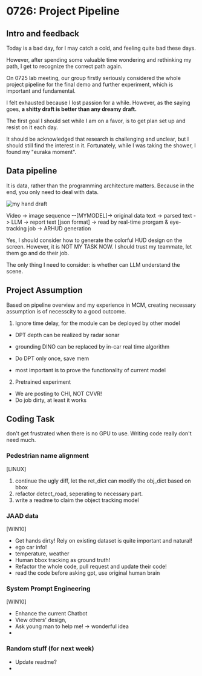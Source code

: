 # 0726: Project Pipeline
## Intro and feedback 
Today is a bad day, for I may catch a cold, and feeling quite bad these days. 

However, after spending some valuable time wondering and rethinking my path, I get to recognize the correct path again. 

On 0725 lab meeting, our group firstly seriously considered the whole project pipeline for the final demo and further experiment, which is important and fundamental.

I felt exhausted because I lost passion for a while. However, as the saying goes, 
**a shitty draft is better than any dreamy draft.**

The first goal I should set while I am on a favor, is to get plan set up and resist on it each day. 

It should be acknowledged that research is challenging and unclear, but I should still find the interest in it. Fortunately, while I was taking the shower, I found my "euraka moment".

## Data pipeline
It is data, rather than the programming architecture matters. Because in the end, you only need to deal with data. 

![my hand draft]()
<!-- todo -->
Video -> image sequence --[MYMODEL]-> original data text 
-> parsed text -> LLM -> report text [json format]
-> read by real-time prorgam & eye-tracking job
-> ARHUD generation

Yes, I should consider how to generate the colorful HUD design on the screen. However, it is NOT MY TASK NOW. I should trust my teammate, let them go and do their job. 

The only thing I need to consider: is whether can LLM understand the scene. 

## Project Assumption 
Based on pipeline overview and my experience in MCM, creating necessary assumption is of necesscity to a good outcome. 

1. Ignore time delay, for the module can be deployed by other model 
- DPT depth can be realized by radar sonar
- grounding DINO can be replaced by in-car real time algorithm
- Do DPT only once, save mem

- most important is to prove the functionality of current model  
2. Pretrained experiment
- We are posting to CHI, NOT CVVR!
- Do job dirty, at least it works


## Coding Task 
don't get frustrated when there is no GPU to use. 
Writing code really don't need much. 

### Pedestrian name alignment
[LINUX]
1. continue the ugly diff, let the ret_dict can modify the obj_dict based on bbox
2. refactor detect_road, seperating to necessary part. 
3. write a readme to claim the object tracking model 

### JAAD data
[WIN10]
-  Get hands dirty! Rely on existing dataset is quite important and natural!
- ego car info!
- temperature, weather
- Human bbox tracking as ground truth!
- Refactor the whole code, pull request and update their code!
- read the code before asking gpt, use original human brain

### System Prompt Engineering
[WIN10]
- Enhance the current Chatbot
- View others' design,
- Ask young man to help me! -> wonderful idea
- 


### Random stuff (for next week)
- Update readme?
- 
